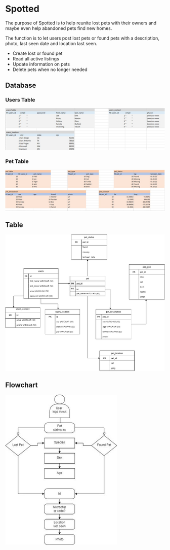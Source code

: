 # **Spotted**
The purpose of Spotted is to help reunite lost pets with their owners and maybe even help abandoned pets find new homes.

The function is to let users post lost pets or found pets with a description, photo, last seen date and location last seen.

- Create lost or found pet
- Read all active listings
- Update information on pets 
- Delete pets when no longer needed


## Database
### Users Table
![users_table](/READMEdocs/users_table.jpg)
### Pet Table
![pet_table](/READMEdocs/pet_table.jpg)
## Table
![Table](/READMEdocs/table.jpg)
## Flowchart
![Flowchart](/READMEdocs/flowchart.jpg)